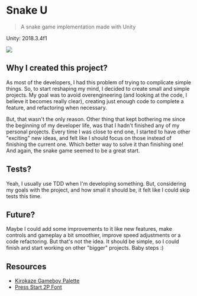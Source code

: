 # Snake U
> A snake game implementation made with Unity

Unity: 2018.3.4f1

![](https://media.giphy.com/media/FfFFMKNjaza41CtmEh/giphy.gif)

## Why I created this project?
As most of the developers, I had this problem of trying to complicate simple things. So, to start reshaping my mind, I decided to create small and simple projects.
My goal was to avoid overengineering (and looking at the code, I believe it becomes really clear), creating just enough code to complete a feature, and refactoring when necessary.

But, that wasn't the only reason. Other thing that kept bothering me since the beginning of my developer life, was that I hadn't finished any of my personal projects. Every time I was close to end one, I started to have other "exciting" new ideas, and felt like I should focus on those instead of finishing the current one. Which better way to solve it than finishing one! And again, the snake game seemed to be a great start.

## Tests?
Yeah, I usually use TDD when I'm developing something. But, considering my goals with the project, and how small it should be, it felt like I could skip tests this time.

## Future?
Maybe I could add some improvements to it like new features, make controls and gameplay a bit smoothier, improve speed adjustments or a code refactoring. But that's not the idea. It should be simple, so I could finish and start working on other "bigger" projects. Baby steps :)

## Resources
- [Kirokaze Gameboy Palette](https://lospec.com/palette-list/kirokaze-gameboy)
- [Press Start 2P Font](https://fonts.google.com/specimen/Press+Start+2P)
